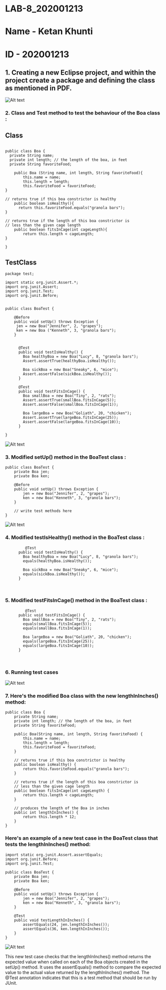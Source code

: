 # LAB-8_202001213
# Name - Ketan Khunti
# ID - 202001213

## 1. Creating a new Eclipse project, and within the project create a package and defining the class as mentioned in PDF.
![Alt text](lab8_2.png)

### 2. Class and Test method to test the behaviour of the Boa class : 

## Class
```

public class Boa {
  private String name;
  private int length; // the length of the boa, in feet
  private String favoriteFood;
  
    public Boa (String name, int length, String favoriteFood){
        this.name = name;
        this.length = length;
        this.favoriteFood = favoriteFood;
}

// returns true if this boa constrictor is healthy
    public boolean isHealthy(){
      return this.favoriteFood.equals("granola bars");
}

// returns true if the length of this boa constrictor is
// less than the given cage length
    public boolean fitsInCage(int cageLength){
        return this.length < cageLength;
}

}
```

## TestClass

```
package test;

import static org.junit.Assert.*;
import org.junit.Assert;
import org.junit.Test;
import org.junit.Before;


public class BoaTest {

	@Before
	public void setUp() throws Exception {
	 jen = new Boa("Jennifer", 2, "grapes");
	 ken = new Boa ("Kenneth", 3, "granola bars");
	}

	
	  @Test
	  public void testIsHealthy() {
	    Boa healthyBoa = new Boa("Lucy", 8, "granola bars");
	    Assert.assertTrue(healthyBoa.isHealthy());
	    
	    Boa sickBoa = new Boa("Sneaky", 6, "mice");
	    Assert.assertFalse(sickBoa.isHealthy());
	  }

	  @Test
	  public void testFitsInCage() {
	    Boa smallBoa = new Boa("Tiny", 2, "rats");
	    Assert.assertTrue(smallBoa.fitsInCage(5));
	    Assert.assertFalse(smallBoa.fitsInCage(1));

	    Boa largeBoa = new Boa("Goliath", 20, "chicken");
	    Assert.assertTrue(largeBoa.fitsInCage(25));
	    Assert.assertFalse(largeBoa.fitsInCage(10));
	  }

}

```
![Alt text](lab8_4.png)

### 3. Modified setUp() method in the BoaTest class : 
```
public class BoaTest {
    private Boa jen;
    private Boa ken;
    
    @Before
    public void setUp() throws Exception {
        jen = new Boa("Jennifer", 2, "grapes");
        ken = new Boa("Kenneth", 3, "granola bars");
    }
    
    // write test methods here
}
```

![Alt text](modified_setup.png)

### 4. Modified testIsHealthy() method in the BoaTest class : 
```
         @Test
	  public void testIsHealthy() {
	    Boa healthyBoa = new Boa("Lucy", 8, "granola bars");
	    equals(healthyBoa.isHealthy());
	    
	    Boa sickBoa = new Boa("Sneaky", 6, "mice");
	    equals(sickBoa.isHealthy());
	  }
```
</br>

### 5. Modified testFitsInCage() method in the BoaTest class : 
```
         @Test
	  public void testFitsInCage() {
	    Boa smallBoa = new Boa("Tiny", 2, "rats");
	    equals(smallBoa.fitsInCage(5));
	    equals(smallBoa.fitsInCage(1));

	    Boa largeBoa = new Boa("Goliath", 20, "chicken");
	    equals(largeBoa.fitsInCage(25));
	    equals(largeBoa.fitsInCage(10));
	  }
```
</br>

### 6. Running test cases

![Alt text](running_testcases.png)

### 7. Here's the modified Boa class with the new lengthInInches() method:
```
public class Boa {
    private String name;
    private int length; // the length of the boa, in feet
    private String favoriteFood;

    public Boa(String name, int length, String favoriteFood) {
        this.name = name;
        this.length = length;
        this.favoriteFood = favoriteFood;
    }

    // returns true if this boa constrictor is healthy
    public boolean isHealthy() {
        return this.favoriteFood.equals("granola bars");
    }

    // returns true if the length of this boa constrictor is
    // less than the given cage length
    public boolean fitsInCage(int cageLength) {
        return this.length < cageLength;
    }

    // produces the length of the Boa in inches
    public int lengthInInches() {
        return this.length * 12;
    }
}
```
### Here's an example of a new test case in the BoaTest class that tests the lengthInInches() method:
```
import static org.junit.Assert.assertEquals;
import org.junit.Before;
import org.junit.Test;

public class BoaTest {
    private Boa jen;
    private Boa ken;

    @Before
    public void setUp() throws Exception {
        jen = new Boa("Jennifer", 2, "grapes");
        ken = new Boa("Kenneth", 3, "granola bars");
    }

    @Test
    public void testLengthInInches() {
        assertEquals(24, jen.lengthInInches());
        assertEquals(36, ken.lengthInInches());
    }
}
```
![Alt text](lab8_7.png)

This new test case checks that the lengthInInches() method returns the expected value when called on each of the Boa objects created in the setUp() method. It uses the assertEquals() method to compare the expected value to the actual value returned by the lengthInInches() method. The @Test annotation indicates that this is a test method that should be run by JUnit.
</br>
